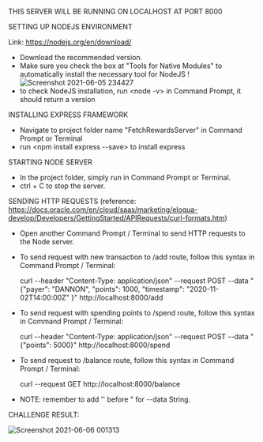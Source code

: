 THIS SERVER WILL BE RUNNING ON LOCALHOST AT PORT 8000

SETTING UP NODEJS ENVIRONMENT

Link: https://nodejs.org/en/download/ 

  - Download the recommended version.
  - Make sure you check the box at "Tools for Native Modules" to automatically install the necessary tool for NodeJS !
  ![Screenshot 2021-06-05 234427](https://user-images.githubusercontent.com/48262597/120916141-ab68e000-c65c-11eb-851c-8d3a5b8d75ad.png)
  - to check NodeJS installation, run <node -v> in Command Prompt, it should return a version


INSTALLING EXPRESS FRAMEWORK

  - Navigate to project folder name "FetchRewardsServer" in Command Prompt or Terminal
  - run <npm install express --save> to install express
  
 
STARTING NODE SERVER
  - In the project folder, simply run <node Server.js> in Command Prompt or Terminal.
  - ctrl + C to stop the server.
 
SENDING HTTP REQUESTS (reference: https://docs.oracle.com/en/cloud/saas/marketing/eloqua-develop/Developers/GettingStarted/APIRequests/curl-formats.htm)
  - Open another Command Prompt / Terminal to send HTTP requests to the Node server.
  
  - To send request with new transaction to /add route, follow this syntax in Command Prompt / Terminal:
  
    curl --header "Content-Type: application/json" --request POST --data "{\"payer\": \"DANNON\", \"points\": 1000, \"timestamp\": \"2020-11-02T14:00:00Z\" }" http://localhost:8000/add
  
  - To send request with spending points to /spend route, follow this syntax in Command Prompt / Terminal:
  
    curl --header "Content-Type: application/json" --request POST --data "{\"points\": 5000}" http://localhost:8000/spend
  
  - To send request to /balance route, follow this syntax in Command Prompt / Terminal:
  
    curl --request GET http://localhost:8000/balance
  
  - NOTE: remember to add '\' before " for --data String.
          
  
CHALLENGE RESULT:
  
  ![Screenshot 2021-06-06 001313](https://user-images.githubusercontent.com/48262597/120916128-99873d00-c65c-11eb-8363-ebc3fb228bcf.png)

    

